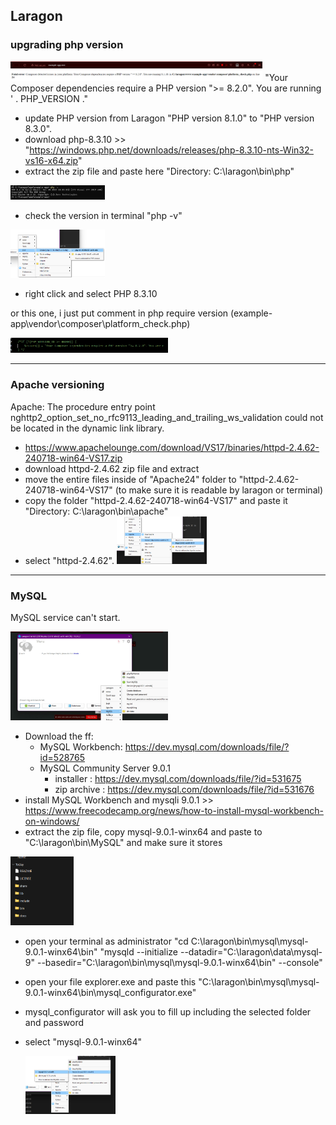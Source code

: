 
## Laragon 
### upgrading php version
<img src ="https://github.com/osiristape/laravel-troubleshooting/blob/main/laragon-ver/php-1.png" height="80%" width="80%"/>
"Your Composer dependencies require a PHP version ">= 8.2.0". You are running ' . PHP_VERSION ."

- update PHP version from Laragon "PHP version 8.1.0" to "PHP version 8.3.0".
- download php-8.3.10 >> "https://windows.php.net/downloads/releases/php-8.3.10-nts-Win32-vs16-x64.zip"
- extract the zip file and paste here "Directory: C:\laragon\bin\php"
<img src ="https://github.com/osiristape/laravel-troubleshooting/blob/main/laragon-ver/php-2.png" height="30%" width="30%"/>

- check the version in terminal "php -v"
<img src ="https://github.com/osiristape/laravel-troubleshooting/blob/main/laragon-ver/php-3.png" height="30%" width="30%"/>
  
- right click and select PHP 8.3.10

or this one, i just put comment in php require version (example-app\vendor\composer\platform_check.php)

<img src ="https://github.com/osiristape/laravel-troubleshooting/blob/main/laragon-ver/php-4.png" height="50%" width="50%"/>

---
### Apache versioning
Apache: The procedure entry point nghttp2_option_set_no_rfc9113_leading_and_trailing_ws_validation could not be located in the dynamic link library.
- https://www.apachelounge.com/download/VS17/binaries/httpd-2.4.62-240718-win64-VS17.zip
- download httpd-2.4.62 zip file and extract
- move the entire files inside of "Apache24" folder to "httpd-2.4.62-240718-win64-VS17" (to make sure it is readable by laragon or terminal)
- copy the folder "httpd-2.4.62-240718-win64-VS17" and paste it "Directory: C:\laragon\bin\apache"
- select "httpd-2.4.62".
  <img src ="https://github.com/osiristape/laravel-troubleshooting/blob/main/laragon-ver/httpd.png" height="30%" width="30%"/>

---
### MySQL
MySQL service can't start.

<img src ="https://github.com/osiristape/laravel-troubleshooting/blob/main/laragon-ver/mysql-1.gif" height="50%" width="50%"/>

- Download the ff:
  - MySQL Workbench: https://dev.mysql.com/downloads/file/?id=528765
  - MySQL Community Server 9.0.1
      - installer : https://dev.mysql.com/downloads/file/?id=531675
      - zip archive : https://dev.mysql.com/downloads/file/?id=531676
- install MySQL Workbench and mysqli 9.0.1 >> https://www.freecodecamp.org/news/how-to-install-mysql-workbench-on-windows/
- extract the zip file, copy mysql-9.0.1-winx64 and paste to "C:\laragon\bin\MySQL" and make sure it stores

<img src ="https://github.com/osiristape/laravel-troubleshooting/blob/main/laragon-ver/mysql-2.png" height="20%" width="20%"/>

- open your terminal as administrator 
    "cd C:\laragon\bin\mysql\mysql-9.0.1-winx64\bin"
    "mysqld --initialize --datadir="C:\laragon\data\mysql-9" --basedir="C:\laragon\bin\mysql\mysql-9.0.1-winx64\bin" --console"
- open your file explorer.exe and paste this "C:\laragon\bin\mysql\mysql-9.0.1-winx64\bin\mysql_configurator.exe"
- mysql_configurator will ask you to fill up including the selected folder and password
- select "mysql-9.0.1-winx64"

  <img src ="https://github.com/osiristape/laravel-troubleshooting/blob/main/laragon-ver/mysql-3.png" height="30%" width="30%"/>

